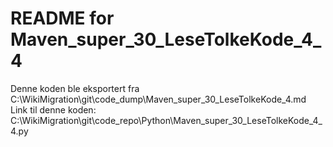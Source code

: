 # README for Maven_super_30_LeseTolkeKode_4_4
Denne koden ble eksportert fra C:\WikiMigration\git\code_dump\Maven_super_30_LeseTolkeKode_4.md
Link til denne koden: C:\WikiMigration\git\code_repo\Python\Maven_super_30_LeseTolkeKode_4_4.py
